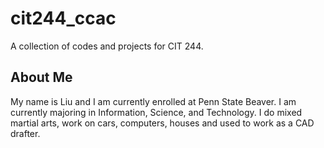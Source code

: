 # cit244_ccac
A collection of codes and projects for CIT 244.

## About Me
My name is Liu and I am currently enrolled at Penn State Beaver. I am currently majoring in Information, Science, and Technology. I do mixed martial arts, work on cars, computers, houses and used to work as a CAD drafter. 
